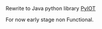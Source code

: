 Rewrite to Java python library [PyIOT](https://github.com/angrysoft/pyiot)

For now early stage non Functional.
